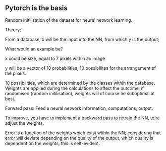 ## Pytorch is the basis

Random initilisation of the datasat for neural network learning. 

Theory:

From a database, x will be the input into the NN, from which y is the output;

What would an example be?

x could be size, equal to 7 pixels within an image

y will be a vector of 10 probabilities, 10 possibilites for the arrangement of the pixels.

10 possibilities, which are determined by the classes within the database. Weights are applied during the calculations to affect the outcome; if randomised (random initilisation), weights will of course be suboptimal at best.

Forward pass: Feed a neural network information, computations, output.

To improve, you have to implement a backward pass to retrain the NN, to re adjust the weights.

Error is a function of the weights which exist within the NN; considering that error will deviate depending on the quality of the output, which quality is dependent on the weights, this is self-evident.

